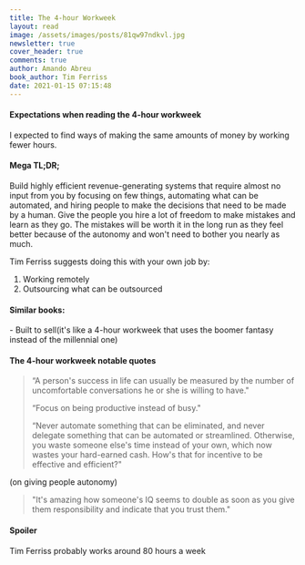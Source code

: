 ```yaml
---
title: The 4-hour Workweek
layout: read
image: /assets/images/posts/81qw97ndkvl.jpg
newsletter: true
cover_header: true
comments: true
author: Amando Abreu
book_author: Tim Ferriss
date: 2021-01-15 07:15:48
---
```

#### Expectations when reading the 4-hour workweek

I expected to find ways of making the same amounts of money by working fewer hours.

#### Mega TL;DR;

Build highly efficient revenue-generating systems that require almost no input from you by focusing on few things, automating what can be automated, and hiring people to make the decisions that need to be made by a human. Give the people you hire a lot of freedom to make mistakes and learn as they go. The mistakes will be worth it in the long run as they feel better because of the autonomy and won't need to bother you nearly as much.

Tim Ferriss suggests doing this with your own job by:

1. Working remotely
2. Outsourcing what can be outsourced

#### Similar books:

\- Built to sell(it's like a 4-hour workweek that uses the boomer fantasy instead of the millennial one)

#### The 4-hour workweek notable quotes

> “A person's success in life can usually be measured by the number of uncomfortable conversations he or she is willing to have."
>
> “Focus on being productive instead of busy."
>
> “Never automate something that can be eliminated, and never delegate something that can be automated or streamlined. Otherwise, you waste someone else's time instead of your own, which now wastes your hard-earned cash. How's that for incentive to be effective and efficient?"

(on giving people autonomy)

> "It's amazing how someone's IQ seems to double as soon as you give them responsibility and indicate that you trust them."

#### Spoiler

Tim Ferriss probably works around 80 hours a week